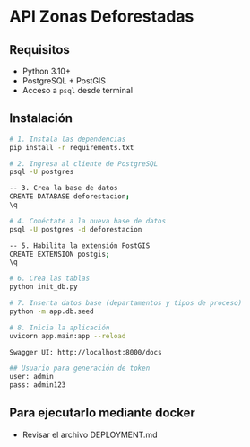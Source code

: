 # API Zonas Deforestadas

## Requisitos

- Python 3.10+
- PostgreSQL + PostGIS
- Acceso a `psql` desde terminal

## Instalación

```bash
# 1. Instala las dependencias
pip install -r requirements.txt

# 2. Ingresa al cliente de PostgreSQL
psql -U postgres

-- 3. Crea la base de datos
CREATE DATABASE deforestacion;
\q

# 4. Conéctate a la nueva base de datos
psql -U postgres -d deforestacion

-- 5. Habilita la extensión PostGIS
CREATE EXTENSION postgis;
\q

# 6. Crea las tablas
python init_db.py

# 7. Inserta datos base (departamentos y tipos de proceso)
python -m app.db.seed

# 8. Inicia la aplicación
uvicorn app.main:app --reload

Swagger UI: http://localhost:8000/docs

## Usuario para generación de token
user: admin
pass: admin123
```
## Para ejecutarlo mediante docker

- Revisar el archivo DEPLOYMENT.md